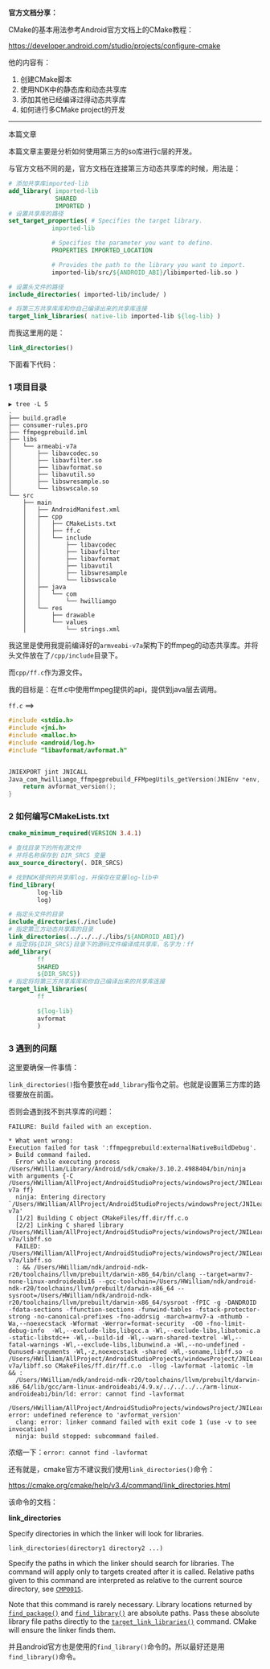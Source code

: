 **官方文档分享：**

CMake的基本用法参考Android官方文档上的CMake教程：

https://developer.android.com/studio/projects/configure-cmake

他的内容有：

1. 创建CMake脚本
2. 使用NDK中的静态库和动态共享库
3. 添加其他已经编译过得动态共享库
4. 如何进行多CMake project的开发



---

本篇文章

本篇文章主要是分析如何使用第三方的so库进行c层的开发。

与官方文档不同的是，官方文档在连接第三方动态共享库的时候，用法是：

``` cmake
# 添加共享库imported-lib
add_library( imported-lib
             SHARED
             IMPORTED )
# 设置共享库的路径
set_target_properties( # Specifies the target library.
            imported-lib

            # Specifies the parameter you want to define.
            PROPERTIES IMPORTED_LOCATION

            # Provides the path to the library you want to import.
            imported-lib/src/${ANDROID_ABI}/libimported-lib.so )

# 设置头文件的路径
include_directories( imported-lib/include/ )

# 将第三方共享库库和你自己编译出来的共享库连接
target_link_libraries( native-lib imported-lib ${log-lib} )
```



 而我这里用的是：

```cmake
link_directories()
```



下面看下代码：

### 

### 1 项目目录

``` 
▶ tree -L 5
.
├── build.gradle
├── consumer-rules.pro
├── ffmpegprebuild.iml
├── libs
│   └── armeabi-v7a
│       ├── libavcodec.so
│       ├── libavfilter.so
│       ├── libavformat.so
│       ├── libavutil.so
│       ├── libswresample.so
│       └── libswscale.so
└── src
    ├── main
    │   ├── AndroidManifest.xml
    │   ├── cpp
    │   │   ├── CMakeLists.txt
    │   │   ├── ff.c
    │   │   └── include
    │   │       ├── libavcodec
    │   │       ├── libavfilter
    │   │       ├── libavformat
    │   │       ├── libavutil
    │   │       ├── libswresample
    │   │       └── libswscale
    │   ├── java
    │   │   └── com
    │   │       └── hwilliamgo
    │   └── res
    │       ├── drawable
    │       └── values
    │           └── strings.xml

```

我这里是使用我提前编译好的`armveabi-v7a`架构下的ffmpeg的动态共享库。并将头文件放在了`/cpp/include`目录下。

而`cpp/ff.c`作为源文件。

我的目标是：在ff.c中使用ffmpeg提供的api，提供到java层去调用。

`ff.c` ==>

``` c
#include <stdio.h>
#include <jni.h>
#include <malloc.h>
#include <android/log.h>
#include "libavformat/avformat.h"


JNIEXPORT jint JNICALL
Java_com_hwilliamgo_ffmpegprebuild_FFMpegUtils_getVersion(JNIEnv *env, jclass clazz) {
    return avformat_version();
}
```



### 2 如何编写CMakeLists.txt



``` cmake
cmake_minimum_required(VERSION 3.4.1)

# 查找目录下的所有源文件
# 并将名称保存到 DIR_SRCS 变量
aux_source_directory(. DIR_SRCS)

# 找到NDK提供的共享库log，并保存在变量log-lib中
find_library(
        log-lib
        log)

# 指定头文件的目录
include_directories(./include)
# 指定第三方动态共享库的目录
link_directories(../../.././libs/${ANDROID_ABI}/)
# 指定将${DIR_SRCS}目录下的源码文件编译成共享库，名字为：ff
add_library( 
        ff
        SHARED
        ${DIR_SRCS})
# 指定将将第三方共享库库和你自己编译出来的共享库连接
target_link_libraries(
        ff

        ${log-lib}
        avformat
        )
```



### 3 遇到的问题

这里要确保一件事情：

`link_directories()`指令要放在`add_library`指令之前。也就是设置第三方库的路径要放在前面。

否则会遇到找不到共享库的问题：

``` 
FAILURE: Build failed with an exception.

* What went wrong:
Execution failed for task ':ffmpegprebuild:externalNativeBuildDebug'.
> Build command failed.
  Error while executing process /Users/HWilliam/Library/Android/sdk/cmake/3.10.2.4988404/bin/ninja with arguments {-C /Users/HWilliam/AllProject/AndroidStudioProjects/windowsProject/JNILearnCMake/ffmpegprebuild/.cxx/cmake/debug/armeabi-v7a ff}
  ninja: Entering directory `/Users/HWilliam/AllProject/AndroidStudioProjects/windowsProject/JNILearnCMake/ffmpegprebuild/.cxx/cmake/debug/armeabi-v7a'
  [1/2] Building C object CMakeFiles/ff.dir/ff.c.o
  [2/2] Linking C shared library /Users/HWilliam/AllProject/AndroidStudioProjects/windowsProject/JNILearnCMake/ffmpegprebuild/build/intermediates/cmake/debug/obj/armeabi-v7a/libff.so
  FAILED: /Users/HWilliam/AllProject/AndroidStudioProjects/windowsProject/JNILearnCMake/ffmpegprebuild/build/intermediates/cmake/debug/obj/armeabi-v7a/libff.so 
  : && /Users/HWilliam/ndk/android-ndk-r20/toolchains/llvm/prebuilt/darwin-x86_64/bin/clang --target=armv7-none-linux-androideabi16 --gcc-toolchain=/Users/HWilliam/ndk/android-ndk-r20/toolchains/llvm/prebuilt/darwin-x86_64 --sysroot=/Users/HWilliam/ndk/android-ndk-r20/toolchains/llvm/prebuilt/darwin-x86_64/sysroot -fPIC -g -DANDROID -fdata-sections -ffunction-sections -funwind-tables -fstack-protector-strong -no-canonical-prefixes -fno-addrsig -march=armv7-a -mthumb -Wa,--noexecstack -Wformat -Werror=format-security  -O0 -fno-limit-debug-info  -Wl,--exclude-libs,libgcc.a -Wl,--exclude-libs,libatomic.a -static-libstdc++ -Wl,--build-id -Wl,--warn-shared-textrel -Wl,--fatal-warnings -Wl,--exclude-libs,libunwind.a -Wl,--no-undefined -Qunused-arguments -Wl,-z,noexecstack -shared -Wl,-soname,libff.so -o /Users/HWilliam/AllProject/AndroidStudioProjects/windowsProject/JNILearnCMake/ffmpegprebuild/build/intermediates/cmake/debug/obj/armeabi-v7a/libff.so CMakeFiles/ff.dir/ff.c.o  -llog -lavformat -latomic -lm && :
  /Users/HWilliam/ndk/android-ndk-r20/toolchains/llvm/prebuilt/darwin-x86_64/lib/gcc/arm-linux-androideabi/4.9.x/../../../../arm-linux-androideabi/bin/ld: error: cannot find -lavformat
  /Users/HWilliam/AllProject/AndroidStudioProjects/windowsProject/JNILearnCMake/ffmpegprebuild/src/main/cpp/ff.c:10: error: undefined reference to 'avformat_version'
  clang: error: linker command failed with exit code 1 (use -v to see invocation)
  ninja: build stopped: subcommand failed.
```

浓缩一下：`error: cannot find -lavformat`



还有就是，cmake官方不建议我们使用`link_directories()`命令：

https://cmake.org/cmake/help/v3.4/command/link_directories.html



该命令的文档：

**link_directories**

Specify directories in which the linker will look for libraries.

```
link_directories(directory1 directory2 ...)
```

Specify the paths in which the linker should search for libraries. The command will apply only to targets created after it is called. Relative paths given to this command are interpreted as relative to the current source directory, see [`CMP0015`](https://cmake.org/cmake/help/v3.4/policy/CMP0015.html#policy:CMP0015).

Note that this command is rarely necessary. Library locations returned by [`find_package()`](https://cmake.org/cmake/help/v3.4/command/find_package.html#command:find_package) and [`find_library()`](https://cmake.org/cmake/help/v3.4/command/find_library.html#command:find_library) are absolute paths. Pass these absolute library file paths directly to the [`target_link_libraries()`](https://cmake.org/cmake/help/v3.4/command/target_link_libraries.html#command:target_link_libraries) command. CMake will ensure the linker finds them.



并且android官方也是使用的`find_library()`命令的。所以最好还是用`find_library()`命令。
